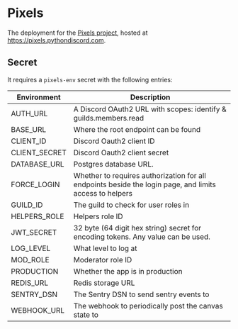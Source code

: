 # Pixels

The deployment for the [Pixels project](https://git.pydis.com/pixels-v2), hosted at https://pixels.pythondiscord.com.

## Secret

It requires a `pixels-env` secret with the following entries:

| Environment   | Description                                                                                             |
|---------------|---------------------------------------------------------------------------------------------------------|
| AUTH_URL      | A Discord OAuth2 URL with scopes: identify & guilds.members.read                                        |
| BASE_URL      | Where the root endpoint can be found                                                                    |
| CLIENT_ID     | Discord Oauth2 client ID                                                                                |
| CLIENT_SECRET | Discord Oauth2 client secret                                                                            |
| DATABASE_URL  | Postgres database URL.                                                                                  |
| FORCE_LOGIN   | Whether to requires authorization for all endpoints beside the login page, and limits access to helpers |
| GUILD_ID      | The guild to check for user roles in                                                                    |
| HELPERS_ROLE  | Helpers role ID                                                                                         |
| JWT_SECRET    | 32 byte (64 digit hex string) secret for encoding tokens. Any value can be used.                        |
| LOG_LEVEL     | What level to log at                                                                                    |
| MOD_ROLE      | Moderator role ID                                                                                       |
| PRODUCTION    | Whether the app is in production                                                                        |
| REDIS_URL     | Redis storage URL                                                                                       |
| SENTRY_DSN    | The Sentry DSN to send sentry events to                                                                 |
| WEBHOOK_URL   | The webhook to periodically post the canvas state to                                                    |
